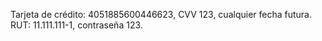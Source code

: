 

Tarjeta de crédito: 4051885600446623, CVV 123, cualquier fecha futura.
RUT: 11.111.111-1, contraseña 123.


